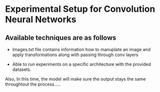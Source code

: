 # Experimental Setup for Convolution Neural Networks

## Available techniques are as follows

* Images.txt file contains information how to manuplate an image and apply transformations along with passing through conv layers

* Able to run experiments on a specific architecture with the provided datasets.

Also, In this time, the model will make sure the output stays the  same throughtout the process.....


